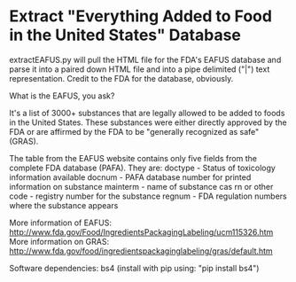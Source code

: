Extract "Everything Added to Food in the United States" Database
======================================

extractEAFUS.py will pull the HTML file for the FDA's EAFUS database and parse it into a paired down HTML file and into a pipe delimited ("|") text representation.  Credit to the FDA for the database, obviously.

What is the EAFUS, you ask?

It's a list of 3000+ substances that are legally allowed to be added to foods in the United States.  These substances were either directly approved by the FDA or are affirmed by the FDA to be "generally	recognized as safe" (GRAS). 

The table from the EAFUS website contains only five fields from the complete FDA database (PAFA).  They are:
		doctype - Status of toxicology information available
		docnum - PAFA database number for printed information on substance
		mainterm - name of substance
		cas rn or other code - registry number for the substance
		regnum - FDA regulation numbers where the substance appears 
		
More information of EAFUS: http://www.fda.gov/Food/IngredientsPackagingLabeling/ucm115326.htm
More information on GRAS: http://www.fda.gov/food/ingredientspackaginglabeling/gras/default.htm

Software dependencies: 
	bs4 (install with pip using: "pip install bs4")
